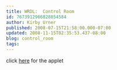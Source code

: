 ```yaml
---
title: WRDL:  Control Room
id: 7673912966828854584
author: Kirby Urner
published: 2008-07-15T21:58:00.000-07:00
updated: 2008-11-15T02:35:53.437-08:00
blog: control_room
tags: 
---
```


[](https://blogger.googleusercontent.com/img/b/R29vZ2xl/AVvXsEiw1EOL_VuYg2OW4onv8JFN_oQAvNYB4avgVZNsSksyHnVbV9NP4Lin_2M77oEPxTrJVD6lvZ5XSVF1wIl8cpql2lW9LC9XLu5s9eEU_IP88dIz9d_3Plyr6QmxVhlUcgnaxMne/s1600-h/controlroom.png)click [here](http://wordle.net/gallery/wrdl/70810/Control_Room) for the applet